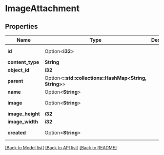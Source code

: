 # ImageAttachment

## Properties

Name | Type | Description | Notes
------------ | ------------- | ------------- | -------------
**id** | Option<**i32**> |  | [optional][readonly]
**content_type** | **String** |  | 
**object_id** | **i32** |  | 
**parent** | Option<**::std::collections::HashMap<String, String>**> |  | [optional][readonly]
**name** | Option<**String**> |  | [optional]
**image** | Option<**String**> |  | [optional][readonly]
**image_height** | **i32** |  | 
**image_width** | **i32** |  | 
**created** | Option<**String**> |  | [optional][readonly]

[[Back to Model list]](../README.md#documentation-for-models) [[Back to API list]](../README.md#documentation-for-api-endpoints) [[Back to README]](../README.md)


